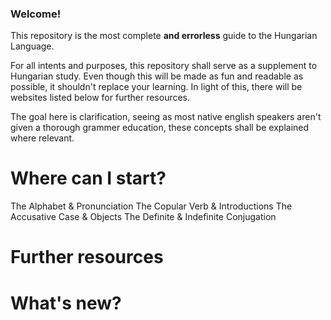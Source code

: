 ### Welcome!

This repository is the most complete **and errorless** guide to the Hungarian Language.

For all intents and purposes, this repository shall serve as a supplement to Hungarian study. Even though
this will be made as fun and readable as possible, it shouldn't replace your learning. In light of this, there will be
websites listed below for further resources.

The goal here is clarification, seeing as most native english speakers aren't given a thorough grammer education, these concepts
shall be explained where relevant.

# Where can I start?

The Alphabet & Pronunciation
The Copular Verb & Introductions
The Accusative Case & Objects
The Definite & Indefinite Conjugation

# Further resources

# What's new?
